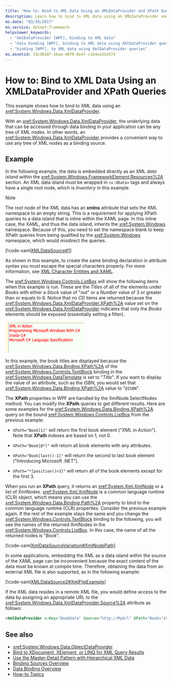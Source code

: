 ```yaml
---
title: "How to: Bind to XML Data Using an XMLDataProvider and XPath Queries"
description: Learn how to bind to XML data using an XMLDataProvider and XPath queries in Windows Presentation Foundation (WPF).
ms.date: "03/30/2017"
ms.service: dotnet-framework
helpviewer_keywords: 
  - "XmlDataProvider [WPF], binding to XML data"
  - "data binding [WPF], binding to XML data using XmlDataProvider queries"
  - "binding [WPF], to XML data using XmlDataProvider queries"
ms.assetid: 7dcd018f-16aa-4870-8e47-c1b4ea31e574
---
```

# How to: Bind to XML Data Using an XMLDataProvider and XPath Queries

This example shows how to bind to XML data using an <xref:System.Windows.Data.XmlDataProvider>.

With an <xref:System.Windows.Data.XmlDataProvider>, the underlying data that can be accessed through data binding in your application can be any tree of XML nodes. In other words, an <xref:System.Windows.Data.XmlDataProvider> provides a convenient way to use any tree of XML nodes as a binding source.

## Example

In the following example, the data is embedded directly as an XML *data island* within the <xref:System.Windows.FrameworkElement.Resources%2A> section. An XML data island must be wrapped in `<x:XData>` tags and always have a single root node, which is *Inventory* in this example.

> [!NOTE]
> The root node of the XML data has an **xmlns** attribute that sets the XML namespace to an empty string. This is a requirement for applying XPath queries to a data island that is inline within the XAML page. In this inline case, the XAML, and thus the data island, inherits the <xref:System.Windows> namespace. Because of this, you need to set the namespace blank to keep XPath queries from being qualified by the <xref:System.Windows> namespace, which would misdirect the queries.

[!code-xaml[XMLDataSource#1](~/samples/snippets/csharp/VS_Snippets_Wpf/XmlDataSource/CS/Window1.xaml#1)]

As shown in this example, to create the same binding declaration in attribute syntax you must escape the special characters properly. For more information, see [XML Character Entities and XAML](../../xaml-services/xml-character-entities.md).

The <xref:System.Windows.Controls.ListBox> will show the following items when this example is run. These are the *Title*s of all of the elements under *Books* with either a *Stock* value of "*out*" or a *Number* value of 3 or greater than or equals to 8. Notice that no *CD* items are returned because the <xref:System.Windows.Data.XmlDataProvider.XPath%2A> value set on the <xref:System.Windows.Data.XmlDataProvider> indicates that only the *Books* elements should be exposed (essentially setting a filter).

![Screenshot of the XPath example showing the title of four books.](./media/how-to-bind-to-xml-data-using-an-xmldataprovider-and-xpath-queries/xpath-example-listbox-details.png)

In this example, the book titles are displayed because the <xref:System.Windows.Data.Binding.XPath%2A> of the <xref:System.Windows.Controls.TextBlock> binding in the <xref:System.Windows.DataTemplate> is set to "*Title*". If you want to display the value of an attribute, such as the *ISBN*, you would set that <xref:System.Windows.Data.Binding.XPath%2A> value to "`@ISBN`".

The **XPath** properties in WPF are handled by the XmlNode.SelectNodes method. You can modify the **XPath** queries to get different results. Here are some examples for the <xref:System.Windows.Data.Binding.XPath%2A> query on the bound <xref:System.Windows.Controls.ListBox> from the previous example:

- `XPath="Book[1]"` will return the first book element ("XML in Action"). Note that **XPath** indexes are based on 1, not 0.

- `XPath="Book[@*]"` will return all book elements with any attributes.

- `XPath="Book[last()-1]"` will return the second to last book element ("Introducing Microsoft .NET").

- `XPath="*[position()>3]"` will return all of the book elements except for the first 3.

When you run an **XPath** query, it returns an <xref:System.Xml.XmlNode> or a list of XmlNodes. <xref:System.Xml.XmlNode> is a common language runtime (CLR) object, which means you can use the <xref:System.Windows.Data.Binding.Path%2A> property to bind to the common language runtime (CLR) properties. Consider the previous example again. If the rest of the example stays the same and you change the <xref:System.Windows.Controls.TextBlock> binding to the following, you will see the names of the returned XmlNodes in the <xref:System.Windows.Controls.ListBox>. In this case, the name of all the returned nodes is "*Book*".

[!code-xaml[XmlDataSourceVariation#XmlNodePath](~/samples/snippets/csharp/VS_Snippets_Wpf/XmlDataSourceVariation/CS/Page1.xaml#xmlnodepath)]

In some applications, embedding the XML as a data island within the source of the XAML page can be inconvenient because the exact content of the data must be known at compile time. Therefore, obtaining the data from an external XML file is also supported, as in the following example:

[!code-xaml[XMLDataSource2#XmlFileExample](~/samples/snippets/csharp/VS_Snippets_Wpf/XmlDataSource2/CS/Window1.xaml#xmlfileexample)]

If the XML data resides in a remote XML file, you would define access to the data by assigning an appropriate URL to the <xref:System.Windows.Data.XmlDataProvider.Source%2A> attribute as follows:

```xml
<XmlDataProvider x:Key="BookData" Source="http://MyUrl" XPath="Books"/>
```

## See also

- <xref:System.Windows.Data.ObjectDataProvider>
- [Bind to XDocument, XElement, or LINQ for XML Query Results](how-to-bind-to-xdocument-xelement-or-linq-for-xml-query-results.md)
- [Use the Master-Detail Pattern with Hierarchical XML Data](how-to-use-the-master-detail-pattern-with-hierarchical-xml-data.md)
- [Binding Sources Overview](binding-sources-overview.md)
- [Data Binding Overview](index.md)
- [How-to Topics](data-binding-how-to-topics.md)
